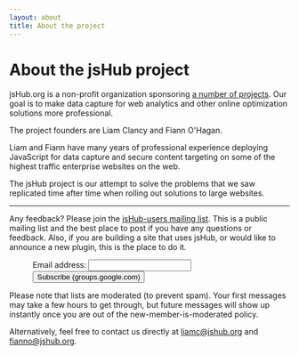 ```yaml
---
layout: about
title: About the project
---
```


# About the jsHub project #

jsHub.org is a non-profit organization sponsoring [a number of projects](/projects/). Our goal is to make data capture for web analytics and other online optimization solutions more professional.

The project founders are Liam Clancy and Fiann O'Hagan. 

Liam and Fiann have many years of professional experience deploying JavaScript for data capture and secure content targeting on some of the highest traffic enterprise websites on the web. 

The jsHub project is our attempt to solve the problems that we saw replicated time after time when rolling out solutions to large websites.

<hr />

Any feedback? Please join the [jsHub-users mailing list](http://groups.google.com/group/jshub-users/). This is a public mailing list and the best place to post if you have any questions or feedback. Also, if you are building a site that uses jsHub, or would like to announce a new plugin, this is the place to do it. 

<!-- raw html to add Google Groups sign-up -->
<form action="http://groups.google.com/group/jshub-users/boxsubscribe" style="padding-left: 3em">
<label>Email address: <input type="text" name="email" /></label>
<input type="submit" name="sub" value="Subscribe (groups.google.com)" />
</form>

Please note that lists are moderated (to prevent spam). Your first messages may take a few hours to get through, but future messages will show up instantly once you are out of the new-member-is-moderated policy.

Alternatively, feel free to contact us directly at [liamc@jshub.org](mailto:liamc@jshub.org) and [fianno@jshub.org](mailto:fianno@jshub.org).